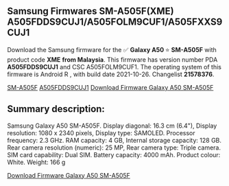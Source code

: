 <h2>Samsung Firmwares SM-A505F(XME) A505FDDS9CUJ1/A505FOLM9CUF1/A505FXXS9CUJ1</h2>
Download the Samsung firmware for the ✅ <strong>Galaxy A50 </strong> ⭐ <strong>SM-A505F</strong> with product code <strong>XME</strong> <strong> from Malaysia</strong>. This firmware has version number PDA <strong>A505FDDS9CUJ1</strong> and CSC A505FOLM9CUF1. The operating system of this firmware is Android R , with build date 2021-10-26. Changelist <strong>21578376</strong>.


[SM-A505F](https://samfirm.shop/samsung/model/SM-A505F)
[A505FDDS9CUJ1](https://samfirm.shop/samsung/pda/A505FDDS9CUJ1)
[Download Firmware Galaxy A50 SM-A505F](https://samfirm.shop/samsung/firmware/468863)
<h2>Summary description:</h2>
<p>Samsung Galaxy A50 SM-A505F. Display diagonal: 16.3 cm (6.4"), Display resolution: 1080 x 2340 pixels, Display type: SAMOLED. Processor frequency: 2.3 GHz. RAM capacity: 4 GB, Internal storage capacity: 128 GB. Rear camera resolution (numeric): 25 MP, Rear camera type: Triple camera. SIM card capability: Dual SIM. Battery capacity: 4000 mAh. Product colour: White. Weight: 166 g</p>


[Download Firmware Galaxy A50 SM-A505F](https://samfirm.shop/samsung/firmware/468863)

